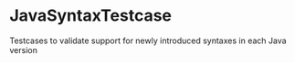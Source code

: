 # JavaSyntaxTestcase
Testcases to validate support for newly introduced syntaxes in each Java version
